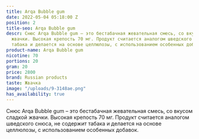 ```yaml
---
title: Arqa Bubble gum
date: 2022-05-04 05:18:00 Z
position: 2
title-seo: Arqa Bubble gum
descr: Снюс Arqa Bubble gum – это бестабачная жевательная смесь, со вкусом сладкой
  жвачки. Высокая крепость 70 мг. Продукт считается аналогом шведского снюса, не содержит
  табака и делается на основе целлюлозы, с использованием особенных добавок.
product-name: Arqa Bubble gum
nicotine: 70
portions: 20
gram: 20
price: 2800
brand: Russian products
taste: Жвачка
image: "/uploads/9-3148ae.png"
has_availability: true
---
```


Снюс Arqa Bubble gum – это бестабачная жевательная смесь, со вкусом сладкой жвачки. Высокая крепость 70 мг. Продукт считается аналогом шведского снюса, не содержит табака и делается на основе целлюлозы, с использованием особенных добавок.